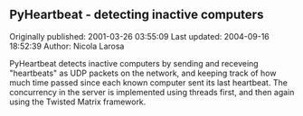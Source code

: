 ## PyHeartbeat - detecting inactive computers

Originally published: 2001-03-26 03:55:09
Last updated: 2004-09-16 18:52:39
Author: Nicola Larosa

PyHeartbeat detects inactive computers by sending and receveing "heartbeats" as UDP packets on the network, and keeping track of how much time passed since each known computer sent its last heartbeat. The concurrency in the server is implemented using threads first, and then again using the Twisted Matrix framework.